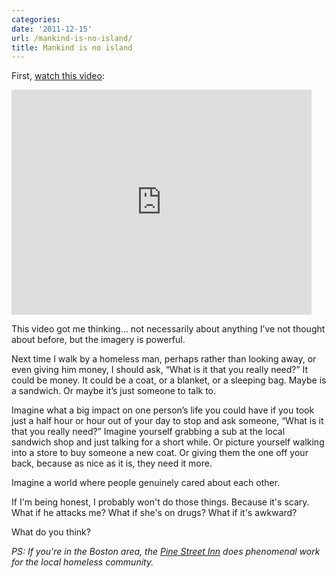 ```yaml
---
categories:
date: '2011-12-15'
url: /mankind-is-no-island/
title: Mankind is no island
---
```


First, <a href="https://www.youtube.com/watch?v=ZrDxe9gK8Gk">watch this video</a>:

<iframe class="alignc" width="480" height="360" src="https://www.youtube.com/embed/ZrDxe9gK8Gk?rel=0" frameborder="0" allowfullscreen></iframe>

This video got me thinking… not necessarily about anything I’ve not thought about before, but the imagery is powerful.

Next time I walk by a homeless man, perhaps rather than looking away, or even giving him money, I should ask, “What is it that you really need?” It could be money. It could be a coat, or a blanket, or a sleeping bag. Maybe is a sandwich. Or maybe it’s just someone to talk to.

Imagine what a big impact on one person’s life you could have if you took just a half hour or hour out of your day to stop and ask someone, “What is it that you really need?” Imagine yourself grabbing a sub at the local sandwich shop and just talking for a short while. Or picture yourself walking into a store to buy someone a new coat. Or giving them the one off your back, because as nice as it is, they need it more.

Imagine a world where people genuinely cared about each other.

If I'm being honest, I probably won't do those things. Because it's scary. What if he attacks me? What if she's on drugs? What if it's awkward?

What do you think?

<em>PS: If you're in the Boston area, the <a href="http://pinestreetinn.org/">Pine Street Inn</a> does phenomenal work for the local homeless community.</em>